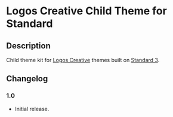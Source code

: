 # Logos Creative Child Theme for Standard

## Description

Child theme kit for [Logos Creative](http://logos-creative.com) themes built on [Standard 3](http://standardtheme.com).

## Changelog

### 1.0
* Initial release.